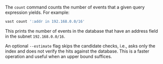 The `count` command counts the number of events that a given query
expression yields.  For example:

```bash
vast count ':addr in 192.168.0.0/16'
```

This prints the number of events in the database that have an
address field in the subnet `192.168.0.0/16`.

An optional `--estimate` flag skips the candidate checks, i.e., asks only the
index and does not verify the hits against the database. This is a faster
operation and useful when an upper bound suffices.
